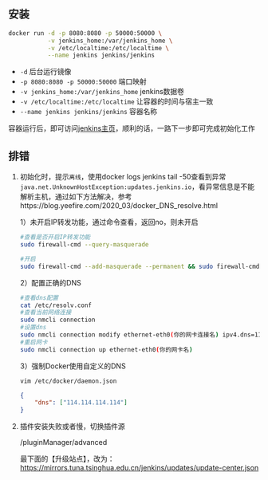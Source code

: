 ## 安装

```bash
docker run -d -p 8080:8080 -p 50000:50000 \
           -v jenkins_home:/var/jenkins_home \
           -v /etc/localtime:/etc/localtime \
           --name jenkins jenkins/jenkins
```

- `-d` 后台运行镜像
- `-p 8080:8080 -p 50000:50000` 端口映射
- `-v jenkins_home:/var/jenkins_home` jenkins数据卷
- `-v /etc/localtime:/etc/localtime` 让容器的时间与宿主一致
- `--name jenkins jenkins/jenkins` 容器名称

容器运行后，即可访问[jenkins主页](*host:8080*)，顺利的话，一路下一步即可完成初始化工作

## 排错

1. 初始化时，提示`离线`，使用docker logs jenkins tail -50查看到异常`java.net.UnknownHostException:updates.jenkins.io`，看异常信息是不能解析主机，通过如下方法解决，参考https://blog.yeefire.com/2020_03/docker_DNS_resolve.html

   1）未开启IP转发功能，通过命令查看，返回no，则未开启

   ```bash
   #查看是否开启IP转发功能
   sudo firewall-cmd --query-masquerade
   
   #开启
   sudo firewall-cmd --add-masquerade --permanent && sudo firewall-cmd --reload
   ```

   2）配置正确的DNS

   ```bash
   #查看dns配置
   cat /etc/resolv.conf	
   #查看当前网络连接
   sudo nmcli connection
   #设置dns
   sudo nmcli connection modify ethernet-eth0(你的网卡连接名) ipv4.dns=114.114.114.114
   #重启网卡
   sudo nmcli connection up ethernet-eth0(你的网卡名)
   ```

   3）强制Docker使用自定义的DNS

   ```bash
   vim /etc/docker/daemon.json
   ```

   ```json
   {
       "dns": ["114.114.114.114"]
   }
   ```

   

2. 插件安装失败或者慢，切换插件源

   /pluginManager/advanced

   最下面的【升级站点】，改为：https://mirrors.tuna.tsinghua.edu.cn/jenkins/updates/update-center.json

